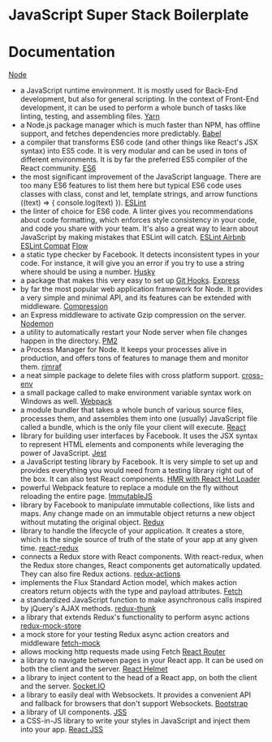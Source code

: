 # JavaScript Super Stack Boilerplate
# Documentation
[Node](https://nodejs.org/)
- a JavaScript runtime environment. It is mostly used for Back-End development, but also for general scripting. In the context of Front-End development, it can be used to perform a whole bunch of tasks like linting, testing, and assembling files.
[Yarn](https://yarnpkg.com/en/)
- a Node.js package manager which is much faster than NPM, has offline support, and fetches dependencies more predictably.
[Babel](https://babeljs.io/)
- a compiler that transforms ES6 code (and other things like React's JSX syntax) into ES5 code. It is very modular and can be used in tons of different environments. It is by far the preferred ES5 compiler of the React community.
[ES6](http://es6-features.org/)
- the most significant improvement of the JavaScript language. There are too many ES6 features to list them here but typical ES6 code uses classes with class, const and let, template strings, and arrow functions ((text) => { console.log(text) }).
[ESLint](http://eslint.org/)
- the linter of choice for ES6 code. A linter gives you recommendations about code formatting, which enforces style consistency in your code, and code you share with your team. It's also a great way to learn about JavaScript by making mistakes that ESLint will catch.
[ESLint Airbnb](https://www.npmjs.com/package/eslint-config-airbnb)
[ESLint Compat](https://github.com/amilajack/eslint-plugin-compat)
[Flow](https://flow.org/)
- a static type checker by Facebook. It detects inconsistent types in your code. For instance, it will give you an error if you try to use a string where should be using a number.
[Husky](https://github.com/typicode/husky)
- a package that makes this very easy to set up [Git Hooks](https://git-scm.com/book/en/v2/Customizing-Git-Git-Hooks).
[Express](http://expressjs.com/)
- by far the most popular web application framework for Node. It provides a very simple and minimal API, and its features can be extended with middleware.
[Compression](https://github.com/expressjs/compression)
- an Express middleware to activate Gzip compression on the server.
[Nodemon](https://nodemon.io/)
- a utility to automatically restart your Node server when file changes happen in the directory.
[PM2](http://pm2.keymetrics.io/)
- a Process Manager for Node. It keeps your processes alive in production, and offers tons of features to manage them and monitor them.
[rimraf](https://github.com/isaacs/rimraf)
- a neat simple package to delete files with cross platform support.
[cross-env](https://github.com/kentcdodds/cross-env)
- a small package called to make environment variable syntax work on Windows as well.
[Webpack](https://webpack.js.org/)
- a module bundler that takes a whole bunch of various source files, processes them, and assembles them into one (usually) JavaScript file called a bundle, which is the only file your client will execute.
[React](https://facebook.github.io/react/)
- library for building user interfaces by Facebook. It uses the JSX syntax to represent HTML elements and components while leveraging the power of JavaScript.
[Jest](https://facebook.github.io/jest/)
- a JavaScript testing library by Facebook. It is very simple to set up and provides everything you would need from a testing library right out of the box. It can also test React components.
[HMR with React Hot Loader](https://gaearon.github.io/react-hot-loader/)
- powerful Webpack feature to replace a module on the fly without reloading the entire page.
[ImmutableJS](https://facebook.github.io/immutable-js/)
- library by Facebook to manipulate immutable collections, like lists and maps. Any change made on an immutable object returns a new object without mutating the original object.
[Redux](http://redux.js.org/)
- library to handle the lifecycle of your application. It creates a store, which is the single source of truth of the state of your app at any given time.
[react-redux](https://github.com/reactjs/react-redux)
- connects a Redux store with React components. With react-redux, when the Redux store changes, React components get automatically updated. They can also fire Redux actions.
[redux-actions](https://redux-actions.js.org/)
- implements the Flux Standard Action model, which makes action creators return objects with the type and payload attributes.
[Fetch](https://developer.mozilla.org/en-US/docs/Web/API/Fetch_API/Using_Fetch)
- a standardized JavaScript function to make asynchronous calls inspired by jQuery's AJAX methods.
[redux-thunk](https://github.com/gaearon/redux-thunk)
- a library that extends Redux's functionality to perform async actions
[redux-mock-store](https://github.com/arnaudbenard/redux-mock-store)
- a mock store for your testing Redux async action creators and middleware
[fetch-mock](http://www.wheresrhys.co.uk/fetch-mock/)
- allows mocking http requests made using Fetch
[React Router](https://reacttraining.com/react-router/)
- a library to navigate between pages in your React app. It can be used on both the client and the server.
[React Helmet](https://github.com/nfl/react-helmet)
- a library to inject content to the head of a React app, on both the client and the server.
[Socket.IO](https://github.com/socketio/socket.io)
- a library to easily deal with Websockets. It provides a convenient API and fallback for browsers that don't support Websockets.
[Bootstrap](http://getbootstrap.com/)
- a library of UI components.
[JSS](http://cssinjs.org/?v=v8.0.0)
- a CSS-in-JS library to write your styles in JavaScript and inject them into your app.
[React JSS](https://github.com/cssinjs/react-jss)
